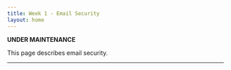```yaml
---
title: Week 1 - Email Security
layout: home
---
```


**********UNDER MAINTENANCE**********

This page describes email security.



----